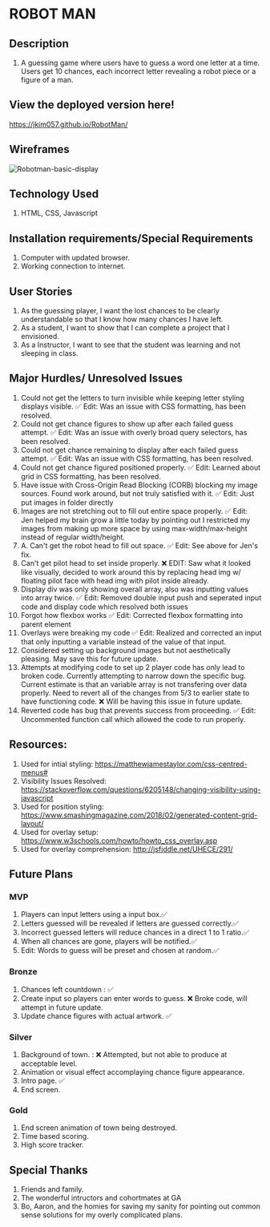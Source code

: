 # ROBOT MAN

## Description

1. A guessing game where users have to guess a word one letter at a time. Users get 10 chances, each incorrect letter revealing a robot piece or a figure of a man.

## View the deployed version here!
https://jkim057.github.io/RobotMan/

## Wireframes

![Robotman-basic-display](https://user-images.githubusercontent.com/81879149/117162022-6bc68400-ad90-11eb-9137-f5b9cc5c6a32.png)


## Technology Used
1. HTML, CSS, Javascript

## Installation requirements/Special Requirements
1. Computer with updated browser.
1. Working connection to internet.

## User Stories
1. As the guessing player, I want the lost chances to be clearly understandable so that I know how many chances I have left.
1. As a student, I want to show that I can complete a project that I envisioned.
1. As a Instructor, I want to see that the student was learning and not sleeping in class.

## Major Hurdles/ Unresolved Issues
1. Could not get the letters to turn invisible while keeping letter styling displays visible. ✅ Edit: Was an issue with CSS formatting, has been resolved.
1. Could not get chance figures to show up after each failed guess attempt. ✅ Edit: Was an issue with overly broad query selectors, has been resolved.
1. Could not get chance remaining to display after each failed guess attempt. ✅ Edit: Was an issue with  CSS formatting, has been resolved.
1. Could not get chance figured positioned properly. ✅ Edit: Learned about grid in CSS formatting, has been resolved.
1. Have issue with Cross-Origin Read Blocking (CORB) blocking my image sources. Found work around, but not truly satisfied with it. ✅ Edit: Just put images in folder directly 
1. Images are not stretching out to fill out entire space properly. ✅ Edit: Jen helped my brain grow a little today by pointing out I restricted my images from making up more space by using max-width/max-height instead of regular width/height.
1. A. Can't get the robot head to fill out space.  ✅ Edit: See above for Jen's fix.
1. Can't get pilot head to set inside properly. ❌ EDIT: Saw what it looked like visually, decided to work around this by replacing head img w/ floating pilot face with head img with pilot inside already.
1. Display div was only showing overall array, also was inputting values into array twice. ✅  Edit: Removed double input push and seperated input code and display code which resolved both issues
1. Forgot how flexbox works ✅ Edit: Corrected flexbox formatting into parent element
1. Overlays were breaking my code ✅  Edit: Realized and corrected an input that only inputting a variable instead of the value of that input.
1. Considered setting up background images but not aesthetically pleasing. May save this for future update.
1. Attempts at modifying code to set up 2 player code has only lead to broken code. Currently attempting to narrow down the specific bug. Current estimate is that an variable array is not transfering over data properly. Need to revert all of the changes from 5/3 to earlier state to have functioning code. ❌ Will be having this issue in future update.
1. Reverted code has bug that prevents success from proceeding. ✅ Edit: Uncommented function call which allowed the code to run properly.

## Resources:
1. Used for intial styling: https://matthewjamestaylor.com/css-centred-menus#
1. Visibility Issues Resolved: https://stackoverflow.com/questions/6205148/changing-visibility-using-javascript 
1. Used for position styling: https://www.smashingmagazine.com/2018/02/generated-content-grid-layout/
1. Used for overlay setup: https://www.w3schools.com/howto/howto_css_overlay.asp
1. Used for overlay comprehension: http://jsfiddle.net/UHECE/291/


## Future Plans
### MVP
1. Players can input letters using a input box.✅
2. Letters guessed will be revealed if letters are guessed correctly.✅
3. Incorrect guessed letters will reduce chances in a direct 1 to 1 ratio.✅
4. When all chances are gone, players will be notified.✅
5. Edit: Words to guess will be preset and chosen at random.✅
### Bronze
1. Chances left countdown : ✅
1. Create input so players can enter words to guess. ❌ Broke code, will attempt in future update.
1. Update chance figures with actual artwork. ✅
### Silver
1. Background of town. : ❌ Attempted, but not able to produce at acceptable level.
1. Animation or visual effect accomplaying chance figure appearance.
1. Intro page. ✅
1. End screen.
### Gold
1. End screen animation of town being destroyed.
1. Time based scoring.
1. High score tracker.



## Special Thanks
1. Friends and family.
1. The wonderful intructors and cohortmates at GA
1. Bo, Aaron, and the homies for saving my sanity for pointing out common sense solutions for my overly complicated plans.
